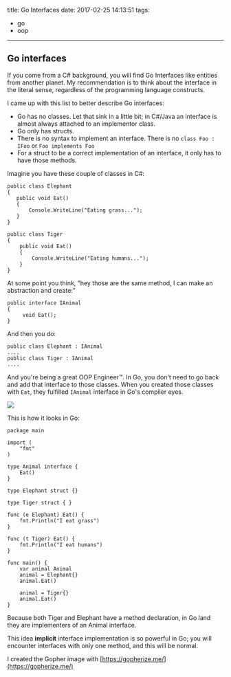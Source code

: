 title: Go Interfaces
date: 2017-02-25 14:13:51
tags:
  - go
  - oop
---

## Go interfaces

If you come from a C# background, you will find Go Interfaces like entities from another planet. My recommendation is to think about the interface in the literal sense, regardless of the programming language constructs. 

I came up with this list to better describe Go interfaces:

* Go has no classes. Let that sink in a little bit; in C#/Java an interface is almost always attached to an implementor class.
* Go only has structs.
* There is no syntax to implement an interface. There is no `class Foo : IFoo` or `Foo implements Foo`
* For a struct to be a correct implementation of an interface, it only has to have those methods. 

Imagine you have these couple of classes in C#: 

```
public class Elephant 
{
   public void Eat()
   {
       Console.WriteLine("Eating grass...");
   }
}

public class Tiger
{
    public void Eat()
    {
        Console.WriteLine("Eating humans...");
    }
}
```

At some point you think, "hey those are the same method, I can make an abstraction and create:"

```
public interface IAnimal 
{
     void Eat();
}
```

And then you do:

```
public class Elephant : IAnimal
....
public class Tiger : IAnimal
....
```

And you're being a great OOP Engineer™. In Go, you don't need to go back and add that interface to those classes. When you created those classes with `Eat`, they fulfilled `IAnimal` interface in Go's compiler eyes.

![](http://res.cloudinary.com/hyeomans-blog/image/upload/c_scale,w_842/v1488061413/gopher_ossceo.png)

This is how it looks in Go:

```
package main

import (
    "fmt"
)

type Animal interface {
    Eat()
}

type Elephant struct {}

type Tiger struct { }

func (e Elephant) Eat() {
    fmt.Println("I eat grass")
}

func (t Tiger) Eat() {
    fmt.Println("I eat humans")
}

func main() {
    var animal Animal
    animal = Elephant{}
    animal.Eat()
    
    animal = Tiger{}
    animal.Eat()
}

```

Because both Tiger and Elephant have a method declaration, in Go land they are implementers of an Animal interface.

This idea __implicit__ interface implementation is so powerful in Go; you will encounter interfaces with only one method, and this will be normal.

I created the Gopher image with [https://gopherize.me/](https://gopherize.me/)

